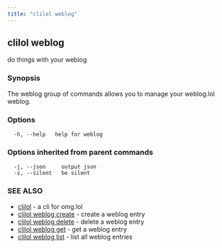 ```yaml
---
title: "clilol weblog"
---
```

## clilol weblog

do things with your weblog

### Synopsis

The weblog group of commands allows you to manage your weblog.lol weblog.

### Options

```
  -h, --help   help for weblog
```

### Options inherited from parent commands

```
  -j, --json     output json
  -s, --silent   be silent
```

### SEE ALSO

* [clilol](clilol.md)	 - a cli for omg.lol
* [clilol weblog create](clilol_weblog_create.md)	 - create a weblog entry
* [clilol weblog delete](clilol_weblog_delete.md)	 - delete a weblog entry
* [clilol weblog get](clilol_weblog_get.md)	 - get a weblog entry
* [clilol weblog list](clilol_weblog_list.md)	 - list all weblog entries

